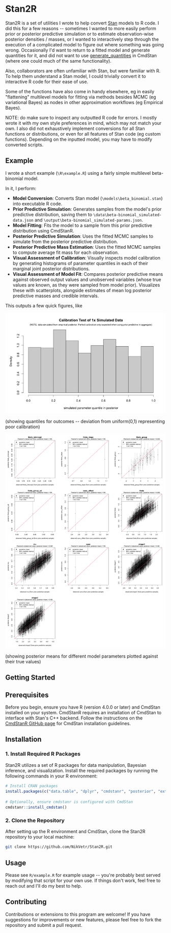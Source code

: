 # Stan2R

Stan2R is a set of utilities I wrote to help convert [Stan](https://mc-stan.org/) models to R code. I did this for a few reasons -- sometimes I wanted to more easily perform prior or posterior predictive simulation or to estimate observation-wise posterior densities / masses, or I wanted to interactively step through the execution of a complicated model to figure out where something was going wrong. Occasionally I'd want to return to a fitted model and generate quantities for it, and did not want to use [generate_quantities](https://mc-stan.org/docs/cmdstan-guide/generate_quantities_config.html) in CmdStan (where one could much of the same functionality).

Also, collaborators are often unfamiliar with Stan, but were familiar with R. To help them understand a Stan model, I could trivially convert it to interactive R code for their ease of use.

Some of the functions have also come in handy elsewhere, eg in easily "flattening" multilevel models for fitting via methods besides MCMC (eg variational Bayes) as nodes in other approximation workflows (eg Empirical Bayes).

NOTE: do make sure to inspect any outputted R code for errors. I mostly wrote it with my own style preferences in mind, which may not match your own. I also did not exhaustively implement conversions for all Stan functions or distributions, or even for all features of Stan code (eg custom functions). Depending on the inputted model, you may have to modify converted scripts.

## Example

I wrote a short example (`\R\example.R`) using a fairly simple multilevel beta-binomial model.

In it, I perform:

- **Model Conversion**: Converts Stan model (`\models\beta_binomial.stan`) into executable R code.
- **Prior Predictive Simulation**: Generates samples from the model's prior predictive distribution, saving them to `\data\beta-binomial_simulated-data.json` and `\output\beta-binomial_simulated-params.json`.
- **Model Fitting**: Fits the model to a sample from this prior predictive distribution using CmdStanR.
- **Posterior Predictive Simulation**: Uses the fitted MCMC samples to simulate from the posterior predictive distribution.
- **Posterior Predictive Mass Estimation**: Uses the fitted MCMC samples to compute average fit mass for each observation.
- **Visual Assessment of Calibration**: Visually inspects model calibration by generating histograms of parameter quantiles in each of their marginal joint posterior distributions.
- **Visual Assessment of Model Fit**: Compares posterior predictive means against observed output values and unobserved variables (whose true values are known, as they were sampled from model prior). Visualizes these with scatterplots, alongside estimates of mean log posterior predictive masses and credible intervals.

This outputs a few quick figures, like

![Outcome Calibration](figures/outcome_calibration.png)

(showing quantiles for outcomes -- deviation from uniform(0,1) representing poor calibration)

![Parameter Fit](figures/parameter_goodness-of-fit.png)

(showing posterior means for different model parameters plotted against their true values)

## Getting Started

## Prerequisites

Before you begin, ensure you have R (version 4.0.0 or later) and CmdStan installed on your system. CmdStanR requires an installation of CmdStan to interface with Stan's C++ backend. Follow the instructions on the [CmdStanR GitHub page](https://mc-stan.org/cmdstanr/articles/cmdstanr.html) for CmdStan installation guidelines.

## Installation

### 1. Install Required R Packages

Stan2R utilizes a set of R packages for data manipulation, Bayesian inference, and visualization. Install the required packages by running the following commands in your R environment:

```R
# Install CRAN packages
install.packages(c("data.table", "dplyr", "cmdstanr", "posterior", "extraDistr", "jsonlite", "parallel", "viridisLite"))

# Optionally, ensure cmdstanr is configured with CmdStan
cmdstanr::install_cmdstan()
```

### 2. Clone the Repository

After setting up the R environment and CmdStan, clone the Stan2R repository to your local machine:

```bash
git clone https://github.com/NikVetr/Stan2R.git
```

## Usage

Please see `R/example.R` for example usage -- you're probably best served by modifying that script for your own use. If things don't work, feel free to reach out and I'll do my best to help.

## Contributing

Contributions or extensions to this program are welcome! If you have suggestions for improvements or new features, please feel free to fork the repository and submit a pull request.
